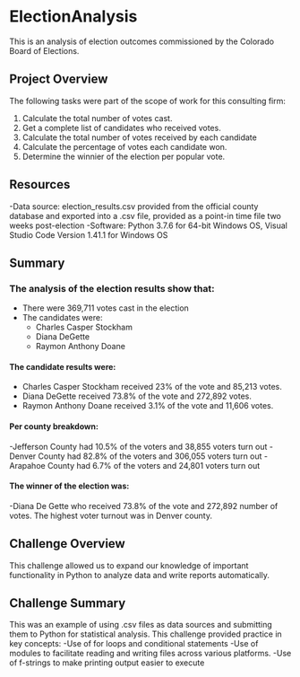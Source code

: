 # ElectionAnalysis
This is an analysis of election outcomes commissioned by the Colorado Board of Elections.
## Project Overview
The following tasks were part of the scope of work for this consulting firm:
1. Calculate the total number of votes cast.
2. Get a complete list of candidates who received votes.
3. Calculate the total number of votes received by each candidate
4. Calculate the percentage of votes each candidate won.
5. Determine the winnier of the election per popular vote.

## Resources
-Data source: election_results.csv provided from the official county database and exported into a .csv file, provided as a point-in time file two weeks post-election
-Software: Python 3.7.6 for 64-bit Windows OS, Visual Studio Code Version 1.41.1 for Windows OS

## Summary
### The analysis of the election results show that:
- There were 369,711 votes cast in the election
- The candidates were:
  - Charles Casper Stockham
  - Diana DeGette
  - Raymon Anthony Doane
#### The candidate results were:
  - Charles Casper Stockham received 23% of the vote and 85,213 votes.
  - Diana DeGette received 73.8% of the vote and 272,892 votes.
  - Raymon Anthony Doane received 3.1% of the vote and 11,606 votes.

#### Per county breakdown:
  -Jefferson County had 10.5% of the voters and 38,855 voters turn out
  -Denver County had 82.8% of the voters and 306,055 voters turn out
  -Arapahoe County had 6.7% of the voters and 24,801 voters turn out

#### The winner of the election was:
  -Diana De Gette who received  73.8% of the vote and 272,892 number of votes.
The highest voter turnout was in Denver county.
  
## Challenge Overview
This challenge allowed us to expand our knowledge of important functionality in Python to analyze data and write reports automatically.
## Challenge Summary
This was an example of using .csv files as data sources and submitting them to Python for statistical analysis.  This challenge provided practice in key concepts:
  -Use of for loops and conditional statements
  -Use of modules to facilitate reading and writing files across various platforms.
  -Use of f-strings to make printing output easier to execute
